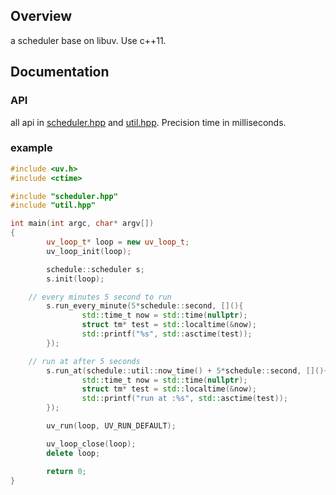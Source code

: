 ## Overview
a scheduler base on libuv. Use c++11.

## Documentation
### API
all api in [scheduler.hpp](https://github.com/as-xjc/scheduler/blob/master/scheduler.hpp) and [util.hpp](https://github.com/as-xjc/scheduler/blob/master/util.hpp). Precision time in milliseconds.

### example

``` c++
#include <uv.h>
#include <ctime>

#include "scheduler.hpp"
#include "util.hpp"

int main(int argc, char* argv[])
{
        uv_loop_t* loop = new uv_loop_t;
        uv_loop_init(loop);

        schedule::scheduler s;
        s.init(loop);

	// every minutes 5 second to run
        s.run_every_minute(5*schedule::second, [](){
                std::time_t now = std::time(nullptr);
                struct tm* test = std::localtime(&now);
                std::printf("%s", std::asctime(test));
        });

	// run at after 5 seconds
        s.run_at(schedule::util::now_time() + 5*schedule::second, [](){
                std::time_t now = std::time(nullptr);
                struct tm* test = std::localtime(&now);
                std::printf("run at :%s", std::asctime(test));
        });

        uv_run(loop, UV_RUN_DEFAULT);

        uv_loop_close(loop);
        delete loop;

        return 0;
}
```
